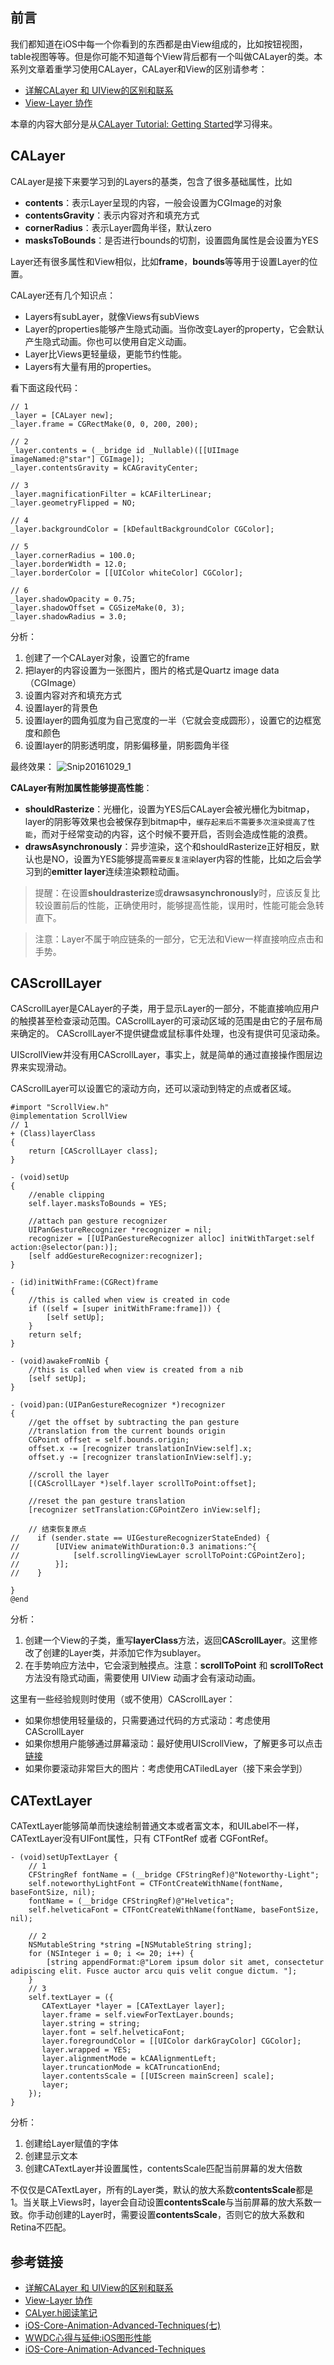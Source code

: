 
## 前言
我们都知道在iOS中每一个你看到的东西都是由View组成的，比如按钮视图，table视图等等。但是你可能不知道每个View背后都有一个叫做CALayer的类。本系列文章着重学习使用CALayer，CALayer和View的区别请参考：
* [详解CALayer 和 UIView的区别和联系](http://www.jianshu.com/p/079e5cf0f014)
* [View-Layer 协作](https://objccn.io/issue-12-4/)

本章的内容大部分是从[CALayer Tutorial: Getting Started](http://www.raywenderlich.com/90488/calayer-in-ios-with-swift-10-examples)学习得来。

## CALayer
CALayer是接下来要学习到的Layers的基类，包含了很多基础属性，比如
* **contents**：表示Layer呈现的内容，一般会设置为CGImage的对象
* **contentsGravity**：表示内容对齐和填充方式
* **cornerRadius**：表示Layer圆角半径，默认zero
* **masksToBounds**：是否进行bounds的切割，设置圆角属性是会设置为YES

Layer还有很多属性和View相似，比如**frame**，**bounds**等等用于设置Layer的位置。

CALayer还有几个知识点：
* Layers有subLayer，就像Views有subViews
* Layer的properties能够产生隐式动画。当你改变Layer的property，它会默认产生隐式动画。你也可以使用自定义动画。
* Layer比Views更轻量级，更能节约性能。
* Layers有大量有用的properties。

看下面这段代码：
```objc
// 1
_layer = [CALayer new];
_layer.frame = CGRectMake(0, 0, 200, 200);

// 2
_layer.contents = (__bridge id _Nullable)([[UIImage imageNamed:@"star"] CGImage]);
_layer.contentsGravity = kCAGravityCenter;

// 3
_layer.magnificationFilter = kCAFilterLinear;
_layer.geometryFlipped = NO;

// 4
_layer.backgroundColor = [kDefaultBackgroundColor CGColor];

// 5
_layer.cornerRadius = 100.0;
_layer.borderWidth = 12.0;
_layer.borderColor = [[UIColor whiteColor] CGColor];

// 6
_layer.shadowOpacity = 0.75;
_layer.shadowOffset = CGSizeMake(0, 3);
_layer.shadowRadius = 3.0;
```

分析：
1. 创建了一个CALayer对象，设置它的frame
2. 把layer的内容设置为一张图片，图片的格式是Quartz image data（CGImage）
3. 设置内容对齐和填充方式
4. 设置layer的背景色
5. 设置layer的圆角弧度为自己宽度的一半（它就会变成圆形），设置它的边框宽度和颜色
6. 设置layer的阴影透明度，阴影偏移量，阴影圆角半径

最终效果：
![Snip20161029_1](http://p44bkxib3.bkt.clouddn.com/Snip20161029_1.png)

**CALayer有附加属性能够提高性能**：
* **shouldRasterize**：光栅化，设置为YES后CALayer会被光栅化为bitmap，layer的阴影等效果也会被保存到bitmap中，`缓存起来后不需要多次渲染提高了性能`，而对于经常变动的内容，这个时候不要开启，否则会造成性能的浪费。
* **drawsAsynchronously**：异步渲染，这个和shouldRasterize正好相反，默认也是NO，设置为YES能够提高`需要反复渲染`layer内容的性能，比如之后会学习到的**emitter layer**连续渲染颗粒动画。

> 提醒：在设置**shouldrasterize**或**drawsasynchronously**时，应该反复比较设置前后的性能，正确使用时，能够提高性能，误用时，性能可能会急转直下。

> 注意：Layer不属于响应链条的一部分，它无法和View一样直接响应点击和手势。


## CAScrollLayer
CAScrollLayer是CALayer的子类，用于显示Layer的一部分，不能直接响应用户的触摸甚至检查滚动范围。CAScrollLayer的可滚动区域的范围是由它的子层布局来确定的。 CAScrollLayer不提供键盘或鼠标事件处理，也没有提供可见滚动条。 

UIScrollView并没有用CAScrollLayer，事实上，就是简单的通过直接操作图层边界来实现滑动。

CAScrollLayer可以设置它的滚动方向，还可以滚动到特定的点或者区域。

```objc
#import "ScrollView.h"
@implementation ScrollView
// 1
+ (Class)layerClass
{
    return [CAScrollLayer class];
}

- (void)setUp
{
    //enable clipping
    self.layer.masksToBounds = YES;

    //attach pan gesture recognizer
    UIPanGestureRecognizer *recognizer = nil;
    recognizer = [[UIPanGestureRecognizer alloc] initWithTarget:self action:@selector(pan:)];
    [self addGestureRecognizer:recognizer];
}

- (id)initWithFrame:(CGRect)frame
{
    //this is called when view is created in code
    if ((self = [super initWithFrame:frame])) {
        [self setUp];
    }
    return self;
}

- (void)awakeFromNib {
    //this is called when view is created from a nib
    [self setUp];
}

- (void)pan:(UIPanGestureRecognizer *)recognizer
{
    //get the offset by subtracting the pan gesture
    //translation from the current bounds origin
    CGPoint offset = self.bounds.origin;
    offset.x -= [recognizer translationInView:self].x;
    offset.y -= [recognizer translationInView:self].y;

    //scroll the layer
    [(CAScrollLayer *)self.layer scrollToPoint:offset];

    //reset the pan gesture translation
    [recognizer setTranslation:CGPointZero inView:self];
    
    // 结束恢复原点
//    if (sender.state == UIGestureRecognizerStateEnded) {
//        [UIView animateWithDuration:0.3 animations:^{
//            [self.scrollingViewLayer scrollToPoint:CGPointZero];
//        }];
//    }

}
@end
```
分析：
1. 创建一个View的子类，重写**layerClass**方法，返回**CAScrollLayer**。这里修改了创建的Layer类，并添加它作为sublayer。
2. 在手势响应方法中，它会滚到触摸点。注意：**scrollToPoint** 和 **scrollToRect**方法没有隐式动画，需要使用 UIView 动画才会有滚动动画。

这里有一些经验规则时使用（或不使用）CAScrollLayer：
* 如果你想使用轻量级的，只需要通过代码的方式滚动：考虑使用CAScrollLayer
* 如果你想用户能够通过屏幕滚动：最好使用UIScrollView，了解更多可以点击[链接](https://videos.raywenderlich.com/courses/scroll-view-school/lessons/1)
* 如果你要滚动非常巨大的图片：考虑使用CATiledLayer（接下来会学到）

## CATextLayer
CATextLayer能够简单而快速绘制普通文本或者富文本，和UILabel不一样，CATextLayer没有UIFont属性，只有 CTFontRef 或者 CGFontRef。


```objc
- (void)setUpTextLayer {
	// 1
	CFStringRef fontName = (__bridge CFStringRef)@"Noteworthy-Light";
	self.noteworthyLightFont = CTFontCreateWithName(fontName, baseFontSize, nil);
	fontName = (__bridge CFStringRef)@"Helvetica";
	self.helveticaFont = CTFontCreateWithName(fontName, baseFontSize, nil);
	
	// 2
	NSMutableString *string =[NSMutableString string];
	for (NSInteger i = 0; i <= 20; i++) {
		[string appendFormat:@"Lorem ipsum dolor sit amet, consectetur adipiscing elit. Fusce auctor arcu quis velit congue dictum. "];
	}
	// 3
	self.textLayer = ({
	   CATextLayer *layer = [CATextLayer layer];
	   layer.frame = self.viewForTextLayer.bounds;
	   layer.string = string;
	   layer.font = self.helveticaFont;
	   layer.foregroundColor = [[UIColor darkGrayColor] CGColor];
	   layer.wrapped = YES;
	   layer.alignmentMode = kCAAlignmentLeft;
	   layer.truncationMode = kCATruncationEnd;
	   layer.contentsScale = [[UIScreen mainScreen] scale];
	   layer;
	});
}
```
分析：
1. 创建给Layer赋值的字体
2. 创建显示文本
3. 创建CATextLayer并设置属性，contentsScale匹配当前屏幕的发大倍数

不仅仅是CATextLayer，所有的Layer类，默认的放大系数**contentsScale**都是 1。当关联上Views时，layer会自动设置**contentsScale**与当前屏幕的放大系数一致。你手动创建的Layer时，需要设置**contentsScale**，否则它的放大系数和Retina不匹配。




## 参考链接
* [详解CALayer 和 UIView的区别和联系](http://www.jianshu.com/p/079e5cf0f014)
* [View-Layer 协作](https://objccn.io/issue-12-4/)
* [CALyer.h阅读笔记](http://www.360doc.com/content/16/0318/10/31697881_543270664.shtml)
* [iOS-Core-Animation-Advanced-Techniques(七)](http://www.cocoachina.com/ios/20150106/10840.html)
* [WWDC心得与延伸:iOS图形性能](http://www.cocoachina.com/ios/20150429/11712.html)
* [iOS-Core-Animation-Advanced-Techniques](https://github.com/AttackOnDobby/iOS-Core-Animation-Advanced-Techniques)




